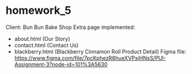# homework_5
Client: Bun Bun Bake Shop
Extra page implemented:
* about.html (Our Story)
* contact.html (Contact Us)
* blackberry.html (Blackberry Cinnamon Roll Product Detail)
Figma file: https://www.figma.com/file/7pcKphezR8hueXVPxiHNsS/PUI-Assignment-3?node-id=101%3A5630
